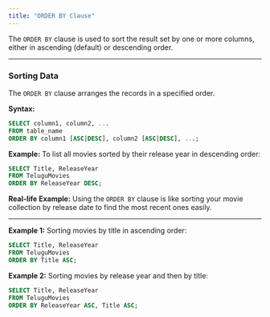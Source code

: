 ```yaml
---
title: "ORDER BY Clause"
---
```


The `ORDER BY` clause is used to sort the result set by one or more columns, either in ascending (default) or descending order.

---

### Sorting Data

The `ORDER BY` clause arranges the records in a specified order.

**Syntax:**

```sql
SELECT column1, column2, ...
FROM table_name
ORDER BY column1 [ASC|DESC], column2 [ASC|DESC], ...;
```

**Example:**
To list all movies sorted by their release year in descending order:

```sql
SELECT Title, ReleaseYear
FROM TeluguMovies
ORDER BY ReleaseYear DESC;
```

**Real-life Example:**
Using the `ORDER BY` clause is like sorting your movie collection by release date to find the most recent ones easily.

---

**Example 1:**
Sorting movies by title in ascending order:

```sql
SELECT Title, ReleaseYear
FROM TeluguMovies
ORDER BY Title ASC;
```

**Example 2:**
Sorting movies by release year and then by title:

```sql
SELECT Title, ReleaseYear
FROM TeluguMovies
ORDER BY ReleaseYear ASC, Title ASC;
```
